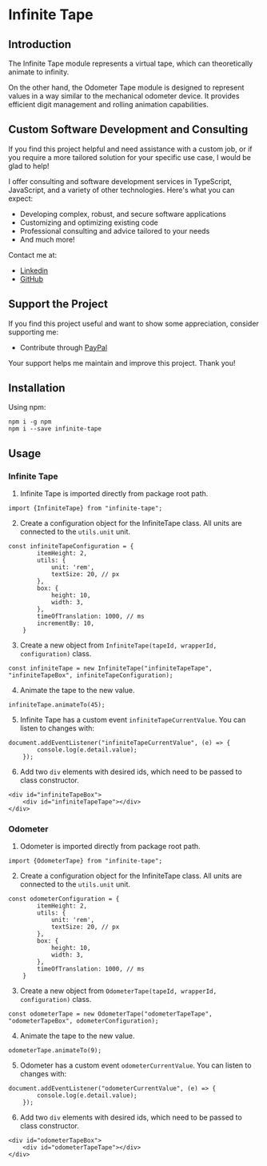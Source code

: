 # Infinite Tape

## Introduction

The Infinite Tape module represents a virtual tape, which can theoretically animate to infinity. 

On the other hand, the Odometer Tape module is designed to represent values in a way similar to the mechanical odometer device. It provides efficient digit management and rolling animation capabilities.

## Custom Software Development and Consulting

If you find this project helpful and need assistance with a custom job, or if you require a more tailored solution for your specific use case, I would be glad to help!

I offer consulting and software development services in TypeScript, JavaScript, and a variety of other technologies. Here's what you can expect:

- Developing complex, robust, and secure software applications
- Customizing and optimizing existing code
- Professional consulting and advice tailored to your needs
- And much more!

Contact me at:
- [Linkedin](https://www.linkedin.com/in/matic-lang-54ab27240/)
- [GitHub](https://github.com/maaticlang/infinite-tape)

## Support the Project

If you find this project useful and want to show some appreciation, consider supporting me:

- Contribute through [PayPal](https://www.paypal.com/donate/?hosted_button_id=FCQWFWXQY6RCY)

Your support helps me maintain and improve this project. Thank you!

## Installation

Using npm:

```
npm i -g npm
npm i --save infinite-tape
```

## Usage

### Infinite Tape

1. Infinite Tape is imported directly from package root path.

```
import {InfiniteTape} from "infinite-tape";
```

2. Create a configuration object for the InfiniteTape class. All units are connected to the `utils.unit` unit.

```
const infiniteTapeConfiguration = {
        itemHeight: 2,
        utils: {
            unit: 'rem',
            textSize: 20, // px
        },
        box: {
            height: 10,
            width: 3,
        },
        timeOfTranslation: 1000, // ms
        incrementBy: 10,
    }
```

3. Create a new object from `InfiniteTape(tapeId, wrapperId, configuration)` class.

```
const infiniteTape = new InfiniteTape("infiniteTapeTape", "infiniteTapeBox", infiniteTapeConfiguration);
```

4. Animate the tape to the new value.

```
infiniteTape.animateTo(45);
```

5. Infinite Tape has a custom event `infiniteTapeCurrentValue`. You can listen to changes with:

```
document.addEventListener("infiniteTapeCurrentValue", (e) => {
        console.log(e.detail.value);
    });
```

6. Add two `div` elements with desired ids, which need to be passed to class constructor.

```
<div id="infiniteTapeBox">
    <div id="infiniteTapeTape"></div>
</div>
```

### Odometer

1. Odometer is imported directly from package root path.

```
import {OdometerTape} from "infinite-tape";
```

2. Create a configuration object for the InfiniteTape class. All units are connected to the `utils.unit` unit.

```
const odometerConfiguration = {
        itemHeight: 2,
        utils: {
            unit: 'rem',
            textSize: 20, // px
        },
        box: {
            height: 10,
            width: 3,
        },
        timeOfTranslation: 1000, // ms
    }
```

3. Create a new object from `OdometerTape(tapeId, wrapperId, configuration)` class.

```
const odometerTape = new OdometerTape("odometerTapeTape", "odometerTapeBox", odometerConfiguration);
```

4. Animate the tape to the new value.

```
odometerTape.animateTo(9);
```

5. Odometer has a custom event `odometerCurrentValue`. You can listen to changes with:

```
document.addEventListener("odometerCurrentValue", (e) => {
        console.log(e.detail.value);
    });
```

6. Add two `div` elements with desired ids, which need to be passed to class constructor.

```
<div id="odometerTapeBox">
    <div id="odometerTapeTape"></div>
</div>
```